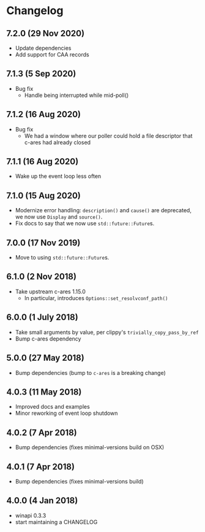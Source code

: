 # Changelog

## 7.2.0 (29 Nov 2020)

- Update dependencies
- Add support for CAA records

## 7.1.3 (5 Sep 2020)

- Bug fix
  - Handle being interrupted while mid-poll()

## 7.1.2 (16 Aug 2020)

- Bug fix
  - We had a window where our poller could hold a file descriptor that c-ares
    had already closed

## 7.1.1 (16 Aug 2020)

- Wake up the event loop less often

## 7.1.0 (15 Aug 2020)

- Modernize error handling: `description()` and `cause()` are deprecated, we now
  use `Display` and `source()`.
- Fix docs to say that we now use `std::future::Future`s.

## 7.0.0 (17 Nov 2019)

- Move to using `std::future::Future`s.

## 6.1.0 (2 Nov 2018)

- Take upstream c-ares 1.15.0
  - In particular, introduces `Options::set_resolvconf_path()`

## 6.0.0 (1 July 2018)

- Take small arguments by value, per clippy's `trivially_copy_pass_by_ref`
- Bump c-ares dependency

## 5.0.0 (27 May 2018)

- Bump dependencies (bump to `c-ares` is a breaking change)

## 4.0.3 (11 May 2018)

- Improved docs and examples
- Minor reworking of event loop shutdown

## 4.0.2 (7 Apr 2018)

- Bump dependencies (fixes minimal-versions build on OSX)

## 4.0.1 (7 Apr 2018)

- Bump dependencies (fixes minimal-versions build)

## 4.0.0 (4 Jan 2018)

- winapi 0.3.3
- start maintaining a CHANGELOG
